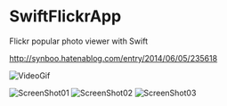 SwiftFlickrApp
==============

Flickr popular photo viewer with Swift

http://synboo.hatenablog.com/entry/2014/06/05/235618

![VideoGif](https://raw.githubusercontent.com/synboo/SwiftFlickrApp/master/Video.gif)

![ScreenShot01](https://farm3.staticflickr.com/2903/14165768829_91b42f2047_b.jpg)
![ScreenShot02](https://farm4.staticflickr.com/3916/14351580334_d5488f512f_b.jpg)
![ScreenShot03](https://farm4.staticflickr.com/3871/14329316226_d9ff27471b_b.jpg)

